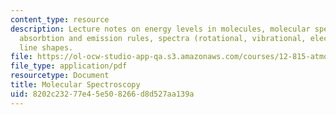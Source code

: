 ```yaml
---
content_type: resource
description: Lecture notes on energy levels in molecules, molecular spectroscopy,
  absorbtion and emission rules, spectra (rotational, vibrational, electronic), and
  line shapes.
file: https://ol-ocw-studio-app-qa.s3.amazonaws.com/courses/12-815-atmospheric-radiation-fall-2008/8202c23277e45e508266d8d527aa139a_absorption.pdf
file_type: application/pdf
resourcetype: Document
title: Molecular Spectroscopy
uid: 8202c232-77e4-5e50-8266-d8d527aa139a
---
```

